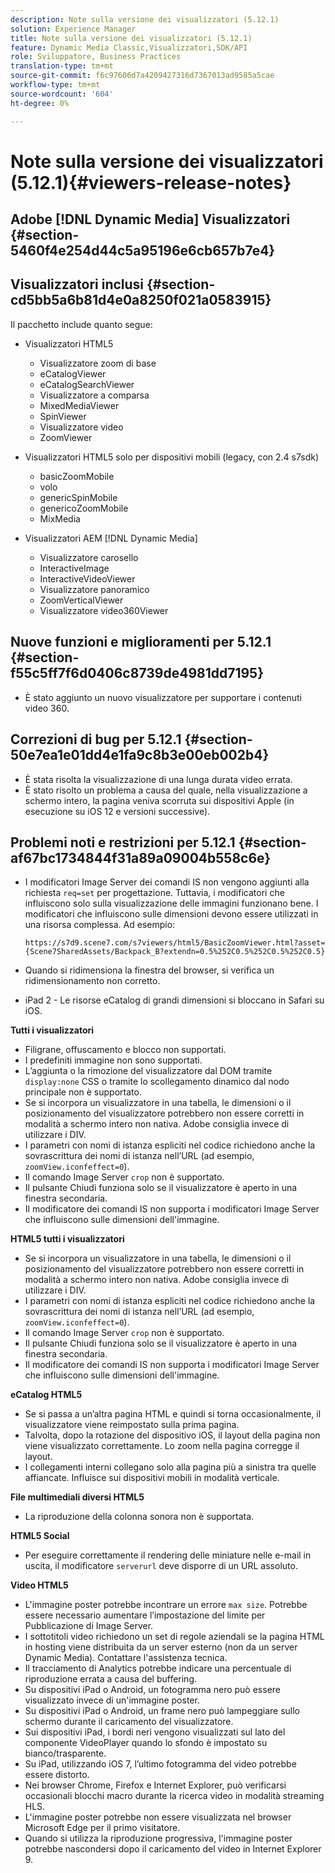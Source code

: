 ```yaml
---
description: Note sulla versione dei visualizzatori (5.12.1)
solution: Experience Manager
title: Note sulla versione dei visualizzatori (5.12.1)
feature: Dynamic Media Classic,Visualizzatori,SDK/API
role: Sviluppatore, Business Practices
translation-type: tm+mt
source-git-commit: f6c97606d7a4209427316d7367013ad9585a5cae
workflow-type: tm+mt
source-wordcount: '604'
ht-degree: 0%

---
```



# Note sulla versione dei visualizzatori (5.12.1){#viewers-release-notes}

## Adobe [!DNL Dynamic Media] Visualizzatori {#section-5460f4e254d44c5a95196e6cb657b7e4}

## Visualizzatori inclusi {#section-cd5bb5a6b81d4e0a8250f021a0583915}

Il pacchetto include quanto segue:

* Visualizzatori HTML5

   * Visualizzatore zoom di base
   * eCatalogViewer
   * eCatalogSearchViewer
   * Visualizzatore a comparsa
   * MixedMediaViewer
   * SpinViewer
   * Visualizzatore video
   * ZoomViewer

* Visualizzatori HTML5 solo per dispositivi mobili (legacy, con 2.4 s7sdk)

   * basicZoomMobile
   * volo
   * genericSpinMobile
   * genericoZoomMobile
   * MixMedia

* Visualizzatori AEM [!DNL Dynamic Media]

   * Visualizzatore carosello
   * InteractiveImage
   * InteractiveVideoViewer
   * Visualizzatore panoramico
   * ZoomVerticalViewer
   * Visualizzatore video360Viewer

## Nuove funzioni e miglioramenti per 5.12.1 {#section-f55c5ff7f6d0406c8739de4981dd7195}

* È stato aggiunto un nuovo visualizzatore per supportare i contenuti video 360.

## Correzioni di bug per 5.12.1 {#section-50e7ea1e01dd4e1fa9c8b3e00eb002b4}

* È stata risolta la visualizzazione di una lunga durata video errata.
* È stato risolto un problema a causa del quale, nella visualizzazione a schermo intero, la pagina veniva scorruta sui dispositivi Apple (in esecuzione su iOS 12 e versioni successive).

## Problemi noti e restrizioni per 5.12.1 {#section-af67bc1734844f31a89a09004b558c6e}

* I modificatori Image Server dei comandi IS non vengono aggiunti alla richiesta `req=set` per progettazione. Tuttavia, i modificatori che influiscono solo sulla visualizzazione delle immagini funzionano bene. I modificatori che influiscono sulle dimensioni devono essere utilizzati in una risorsa complessa. Ad esempio:

   `https://s7d9.scene7.com/s7viewers/html5/BasicZoomViewer.html?asset= {Scene7SharedAssets/Backpack_B?extendn=0.5%252C0.5%252C0.5%252C0.5}`

* Quando si ridimensiona la finestra del browser, si verifica un ridimensionamento non corretto.
* iPad 2 - Le risorse eCatalog di grandi dimensioni si bloccano in Safari su iOS.

**Tutti i visualizzatori**

* Filigrane, offuscamento e blocco non supportati.
* I predefiniti immagine non sono supportati.
* L’aggiunta o la rimozione del visualizzatore dal DOM tramite `display:none` CSS o tramite lo scollegamento dinamico dal nodo principale non è supportato.
* Se si incorpora un visualizzatore in una tabella, le dimensioni o il posizionamento del visualizzatore potrebbero non essere corretti in modalità a schermo intero non nativa. Adobe consiglia invece di utilizzare i DIV.
* I parametri con nomi di istanza espliciti nel codice richiedono anche la sovrascrittura dei nomi di istanza nell’URL (ad esempio, `zoomView.iconfeffect=0`).
* Il comando Image Server `crop` non è supportato.
* Il pulsante Chiudi funziona solo se il visualizzatore è aperto in una finestra secondaria.
* Il modificatore dei comandi IS non supporta i modificatori Image Server che influiscono sulle dimensioni dell&#39;immagine.

**HTML5 tutti i visualizzatori**

* Se si incorpora un visualizzatore in una tabella, le dimensioni o il posizionamento del visualizzatore potrebbero non essere corretti in modalità a schermo intero non nativa. Adobe consiglia invece di utilizzare i DIV.
* I parametri con nomi di istanza espliciti nel codice richiedono anche la sovrascrittura dei nomi di istanza nell’URL (ad esempio, `zoomView.iconfeffect=0`).
* Il comando Image Server `crop` non è supportato.
* Il pulsante Chiudi funziona solo se il visualizzatore è aperto in una finestra secondaria.
* Il modificatore dei comandi IS non supporta i modificatori Image Server che influiscono sulle dimensioni dell&#39;immagine.

**eCatalog HTML5**

* Se si passa a un’altra pagina HTML e quindi si torna occasionalmente, il visualizzatore viene reimpostato sulla prima pagina.
* Talvolta, dopo la rotazione del dispositivo iOS, il layout della pagina non viene visualizzato correttamente. Lo zoom nella pagina corregge il layout.
* I collegamenti interni collegano solo alla pagina più a sinistra tra quelle affiancate. Influisce sui dispositivi mobili in modalità verticale.

**File multimediali diversi HTML5**

* La riproduzione della colonna sonora non è supportata.

**HTML5 Social**

* Per eseguire correttamente il rendering delle miniature nelle e-mail in uscita, il modificatore `serverurl` deve disporre di un URL assoluto.

**Video HTML5**

* L&#39;immagine poster potrebbe incontrare un errore `max size`. Potrebbe essere necessario aumentare l’impostazione del limite per Pubblicazione di Image Server.
* I sottotitoli video richiedono un set di regole aziendali se la pagina HTML in hosting viene distribuita da un server esterno (non da un server Dynamic Media). Contattare l&#39;assistenza tecnica.
* Il tracciamento di Analytics potrebbe indicare una percentuale di riproduzione errata a causa del buffering.
* Su dispositivi iPad o Android, un fotogramma nero può essere visualizzato invece di un&#39;immagine poster.
* Su dispositivi iPad o Android, un frame nero può lampeggiare sullo schermo durante il caricamento del visualizzatore.
* Sui dispositivi iPad, i bordi neri vengono visualizzati sul lato del componente VideoPlayer quando lo sfondo è impostato su bianco/trasparente.
* Su iPad, utilizzando iOS 7, l’ultimo fotogramma del video potrebbe essere distorto.
* Nei browser Chrome, Firefox e Internet Explorer, può verificarsi occasionali blocchi macro durante la ricerca video in modalità streaming HLS.
* L&#39;immagine poster potrebbe non essere visualizzata nel browser Microsoft Edge per il primo visitatore.
* Quando si utilizza la riproduzione progressiva, l&#39;immagine poster potrebbe nascondersi dopo il caricamento del video in Internet Explorer 9.

